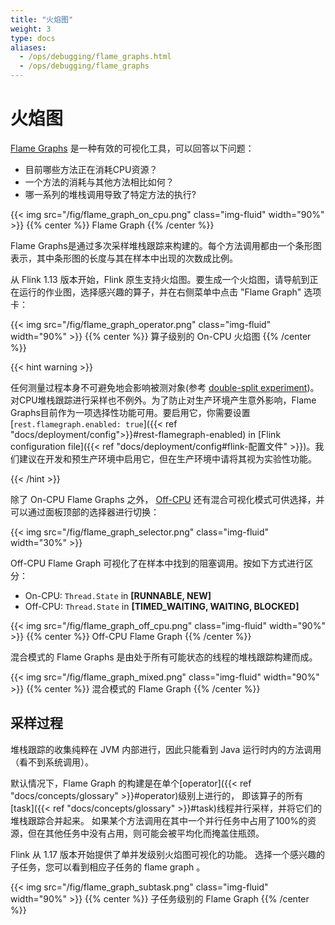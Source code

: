 ```yaml
---
title: "火焰图"
weight: 3
type: docs
aliases:
  - /ops/debugging/flame_graphs.html
  - /ops/debugging/flame_graphs
---
```

<!--
Licensed to the Apache Software Foundation (ASF) under one
or more contributor license agreements.  See the NOTICE file
distributed with this work for additional information
regarding copyright ownership.  The ASF licenses this file
to you under the Apache License, Version 2.0 (the
"License"); you may not use this file except in compliance
with the License.  You may obtain a copy of the License at

  http://www.apache.org/licenses/LICENSE-2.0

Unless required by applicable law or agreed to in writing,
software distributed under the License is distributed on an
"AS IS" BASIS, WITHOUT WARRANTIES OR CONDITIONS OF ANY
KIND, either express or implied.  See the License for the
specific language governing permissions and limitations
under the License.
-->

# 火焰图

[Flame Graphs](http://www.brendangregg.com/flamegraphs.html) 是一种有效的可视化工具，可以回答以下问题：

- 目前哪些方法正在消耗CPU资源？
- 一个方法的消耗与其他方法相比如何？
- 哪一系列的堆栈调用导致了特定方法的执行?

{{< img src="/fig/flame_graph_on_cpu.png" class="img-fluid" width="90%" >}}
{{% center %}}
Flame Graph
{{% /center %}}

Flame Graphs是通过多次采样堆栈跟踪来构建的。每个方法调用都由一个条形图表示，其中条形图的长度与其在样本中出现的次数成比例。

从 Flink 1.13 版本开始，Flink 原生支持火焰图。要生成一个火焰图，请导航到正在运行的作业图，选择感兴趣的算子，并在右侧菜单中点击 "Flame Graph" 选项卡： 

{{< img src="/fig/flame_graph_operator.png" class="img-fluid" width="90%" >}}
{{% center %}}
算子级别的 On-CPU 火焰图
{{% /center %}}

{{< hint warning >}}

任何测量过程本身不可避免地会影响被测对象(参考 [double-split experiment](https://en.wikipedia.org/wiki/Double-slit_experiment#Relational_interpretation))。对CPU堆栈跟踪进行采样也不例外。为了防止对生产环境产生意外影响，Flame Graphs目前作为一项选择性功能可用。要启用它，你需要设置 [`rest.flamegraph.enabled: true`]({{< ref "docs/deployment/config">}}#rest-flamegraph-enabled) in [Flink configuration file]({{< ref "docs/deployment/config#flink-配置文件" >}})。我们建议在开发和预生产环境中启用它，但在生产环境中请将其视为实验性功能。

{{< /hint >}}

除了 On-CPU Flame Graphs 之外， [Off-CPU](http://www.brendangregg.com/FlameGraphs/offcpuflamegraphs.html) 还有混合可视化模式可供选择，并可以通过面板顶部的选择器进行切换：

{{< img src="/fig/flame_graph_selector.png" class="img-fluid" width="30%" >}}

Off-CPU Flame Graph 可视化了在样本中找到的阻塞调用。按如下方式进行区分：
- On-CPU: `Thread.State` in **[RUNNABLE, NEW]**
- Off-CPU: `Thread.State` in **[TIMED_WAITING, WAITING, BLOCKED]**

{{< img src="/fig/flame_graph_off_cpu.png" class="img-fluid" width="90%" >}}
{{% center %}}
Off-CPU Flame Graph
{{% /center %}}

混合模式的 Flame Graphs 是由处于所有可能状态的线程的堆栈跟踪构建而成。

{{< img src="/fig/flame_graph_mixed.png" class="img-fluid" width="90%" >}}
{{% center %}}
混合模式的 Flame Graph 
{{% /center %}}

##  采样过程

堆栈跟踪的收集纯粹在 JVM 内部进行，因此只能看到 Java 运行时内的方法调用（看不到系统调用）。

默认情况下，Flame Graph 的构建是在单个[operator]({{< ref "docs/concepts/glossary" >}}#operator)级别上进行的，
即该算子的所有[task]({{< ref "docs/concepts/glossary" >}}#task)线程并行采样，并将它们的堆栈跟踪合并起来。
如果某个方法调用在其中一个并行任务中占用了100%的资源，但在其他任务中没有占用，则可能会被平均化而掩盖住瓶颈。

Flink 从 1.17 版本开始提供了单并发级别火焰图可视化的功能。
选择一个感兴趣的子任务，您可以看到相应子任务的 flame graph 。

{{< img src="/fig/flame_graph_subtask.png" class="img-fluid" width="90%" >}}
{{% center %}}
子任务级别的 Flame Graph 
{{% /center %}}
